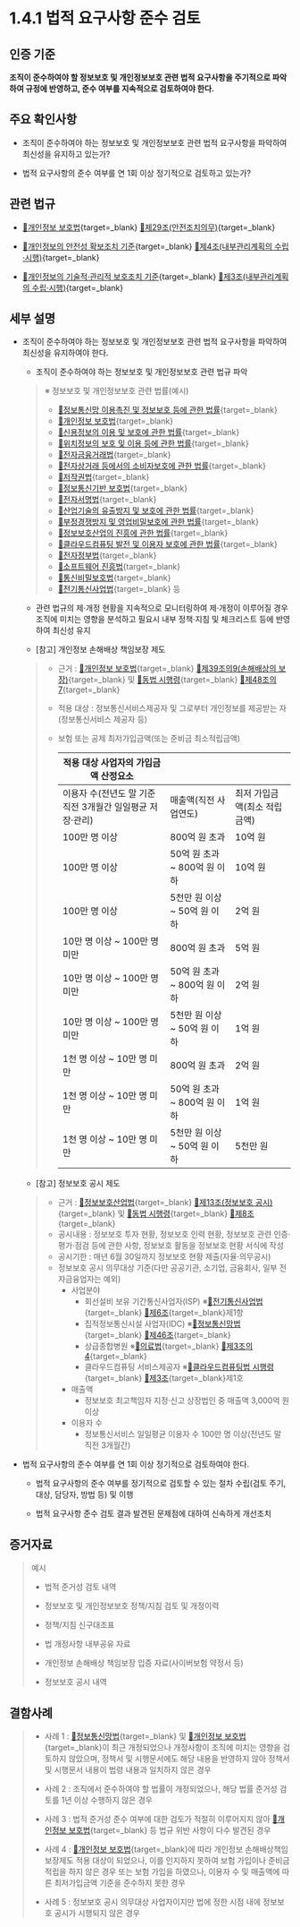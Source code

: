 # 1.4.1 법적 요구사항 준수 검토

## 인증 기준

**조직이 준수하여야 할 정보보호 및 개인정보보호 관련 법적 요구사항을 주기적으로 파악하여 규정에 반영하고, 준수 여부를 지속적으로 검토하여야 한다.**

## 주요 확인사항

- 조직이 준수하여야 하는 정보보호 및 개인정보보호 관련 법적 요구사항을 파악하여 최신성을 유지하고 있는가?

- 법적 요구사항의 준수 여부를 연 1회 이상 정기적으로 검토하고 있는가?

## 관련 법규

- [🔗개인정보 보호법][개인정보 보호법 제29조]{target=_blank} [🔗제29조(안전조치의무)][개인정보 보호법 제29조 부분]{target=_blank}

- [🔗개인정보의 안전성 확보조치 기준][개인정보의 안전성 확보조치 기준 제4조]{target=_blank} [🔗제4조(내부관리계획의 수립·시행)][개인정보의 안전성 확보조치 기준 제4조]{target=_blank}

- [🔗개인정보의 기술적·관리적 보호조치 기준][개인정보의 기술적·관리적 보호조치 기준 제3조]{target=_blank} [🔗제3조(내부관리계획의 수립·시행)][개인정보의 기술적·관리적 보호조치 기준 제3조]{target=_blank}

## 세부 설명

- 조직이 준수하여야 하는 정보보호 및 개인정보보호 관련 법적 요구사항을 파악하여 최신성을 유지하여야 한다.

    - 조직이 준수하여야 하는 정보보호 및 개인정보보호 관련 법규 파악
    >
    > ※ 정보보호 및 개인정보보호 관련 법률(예시)
    >
    > - [🔗정보통신망 이용촉진 및 정보보호 등에 관한 법률][정보통신망법]{target=_blank}
    > - [🔗개인정보 보호법][개인정보 보호법]{target=_blank}
    > - [🔗신용정보의 이용 및 보호에 관한 법률][신용정보법]{target=_blank}
    > - [🔗위치정보의 보호 및 이용 등에 관한 법률][위치정보법]{target=_blank}
    > - [🔗전자금융거래법][전자금융거래법]{target=_blank}
    > - [🔗전자상거래 등에서의 소비자보호에 관한 법률][전자상거래법]{target=_blank}
    > - [🔗저작권법][저작권법]{target=_blank}
    > - [🔗정보통신기반 보호법][정보통신기반 보호법]{target=_blank}
    > - [🔗전자서명법][전자서명법]{target=_blank}
    > - [🔗산업기술의 유출방지 및 보호에 관한 법률][산업기술보호법]{target=_blank}
    > - [🔗부정경쟁방지 및 영업비밀보호에 관한 법률][부정경쟁방지법]{target=_blank}
    > - [🔗정보보호산업의 진흥에 관한 법률][정보보호산업법]{target=_blank}
    > - [🔗클라우드컴퓨팅 발전 및 이용자 보호에 관한 법률][클라우드컴퓨팅법]{target=_blank}
    > - [🔗전자정부법][전자정부법]{target=_blank}
    > - [🔗소프트웨어 진흥법][소프트웨어 진흥법]{target=_blank}
    > - [🔗통신비밀보호법][통신비밀보호법]{target=_blank}
    > - [🔗전기통신사업법][전기통신사업법]{target=_blank} 등

    - 관련 법규의 제·개정 현황을 지속적으로 모니터링하여 제·개정이 이루어질 경우 조직에 미치는 영향을 분석하고 필요시 내부 정책·지침 및 체크리스트 등에 반영하여 최신성 유지

    - [참고] 개인정보 손해배상 책임보장 제도
    >
    > - 근거 : [🔗개인정보 보호법][개인정보 보호법 제39조의9]{target=_blank} [🔗제39조의9(손해배상의 보장)][개인정보 보호법 제39조의9 부분]{target=_blank} 및 [🔗동법 시행령][개인정보 보호법 시행령 제48조의7]{target=_blank} [🔗제48조의7][개인정보 보호법 시행령 제48조의7 부분]{target=_blank}
    > - 적용 대상 : 정보통신서비스제공자 및 그로부터 개인정보를 제공받는 자(정보통신서비스 제공자 등)
    > - 보험 또는 공제 최저가입금액(또는 준비금 최소적립금액)
    >
    >   | 적용 대상 사업자의 가입금액 산정요소 ||  |
    >   | --- | --- | --- |
    >   | 이용자 수(전년도 말 기준 직전 3개월간 일일평균 저장·관리) | 매출액(직전 사업연도) | 최저 가입금액(최소 적립금액) |
    >   | 100만 명 이상 | 800억 원 초과 | 10억 원 |
    >   | 100만 명 이상 | 50억 원 초과 ~ 800억 원 이하 | 10억 원 |
    >   | 100만 명 이상 | 5천만 원 이상 ~ 50억 원 이하 | 2억 원 |
    >   | 10만 명 이상 ~ 100만 명 미만 | 800억 원 초과 | 5억 원 |
    >   | 10만 명 이상 ~ 100만 명 미만 | 50억 원 초과 ~ 800억 원 이하 | 2억 원 |
    >   | 10만 명 이상 ~ 100만 명 미만 | 5천만 원 이상 ~ 50억 원 이하 | 1억 원 |
    >   | 1천 명 이상 ~ 10만 명 미만 | 800억 원 초과 | 2억 원 |
    >   | 1천 명 이상 ~ 10만 명 미만 | 50억 원 초과 ~ 800억 원 이하 | 1억 원 |
    >   | 1천 명 이상 ~ 10만 명 미만 | 5천만 원 이상 ~ 50억 원 이하 | 5천만 원 |

    - [참고] 정보보호 공시 제도
    >
    > - 근거 : [🔗정보보호산업법][정보보호산업법 제13조]{target=_blank} [🔗제13조(정보보호 공시)][정보보호산업법 제13조 부분]{target=_blank} 및 [🔗동법 시행령][정보보호산업법 시행령 제8조]{target=_blank} [🔗제8조][정보보호산업법 시행령 제8조 부분]{target=_blank}
    > - 공시내용 : 정보보호 투자 현황, 정보보호 인력 현황, 정보보호 관련 인증·평가·점검 등에 관한 사항, 정보보호 활동을 정보보호 현황 서식에 작성
    > - 공시기한 : 매년 6월 30일까지 정보보호 현황 제출(자율·의무공시)
    > - 정보보호 공시 의무대상 기준(다만 공공기관, 소기업, 금융회사, 일부 전자금융업자는 예외)
    >     - 사업분야
    >         - 회선설비 보유 기간통신사업자(ISP) ※[🔗전기통신사업법][전기통신사업법 제6조]{target=_blank} [🔗제6조][전기통신사업법 제6조 부분]{target=_blank}제1항
    >         - 집적정보통신시설 사업자(IDC) ※[🔗정보통신망법][정보통신망법 제46조]{target=_blank} [🔗제46조][정보통신망법 제46조 부분]{target=_blank}
    >         - 상급종합병원 ※[🔗의료법][의료법 제3조의4]{target=_blank} [🔗제3조의4][의료법 제3조의4 부분]{target=_blank}
    >         - 클라우드컴퓨팅 서비스제공자 ※[🔗클라우드컴퓨팅법 시행령][클라우드컴퓨팅법 시행령 제3조]{target=_blank} [🔗제3조][클라우드컴퓨팅법 시행령 제3조 부분]{target=_blank}제1호
    >     - 매출액
    >         - 정보보호 최고책임자 지정·신고 상장법인 중 매출액 3,000억 원 이상
    >     - 이용자 수
    >         - 정보통신서비스 일일평균 이용자 수 100만 명 이상(전년도 말 직전 3개월간)

- 법적 요구사항의 준수 여부를 연 1회 이상 정기적으로 검토하여야 한다.

    - 법적 요구사항의 준수 여부를 정기적으로 검토할 수 있는 절차 수립(검토 주기, 대상, 담당자, 방법 등) 및 이행

    - 법적 요구사항 준수 검토 결과 발견된 문제점에 대하여 신속하게 개선조치

## 증거자료

> 예시
>
> - 법적 준거성 검토 내역
>
> - 정보보호 및 개인정보보호 정책/지침 검토 및 개정이력
>
> - 정책/지침 신구대조표
>
> - 법 개정사항 내부공유 자료
>
> - 개인정보 손해배상 책임보장 입증 자료(사이버보험 약정서 등)
>
> - 정보보호 공시 내역

## 결함사례

> - 사례 1 : [🔗정보통신망법][정보통신망법]{target=_blank} 및 [🔗개인정보 보호법][개인정보 보호법]{target=_blank}이 최근 개정되었으나 개정사항이 조직에 미치는 영향을 검토하지 않았으며, 정책서 및 시행문서에도 해당 내용을 반영하지 않아 정책서 및 시행문서 내용이 법령 내용과 일치하지 않은 경우
>
> - 사례 2 : 조직에서 준수하여야 할 법률이 개정되었으나, 해당 법률 준거성 검토를 1년 이상 수행하지 않은 경우
>
> - 사례 3 : 법적 준거성 준수 여부에 대한 검토가 적절히 이루어지지 않아 [🔗개인정보 보호법][개인정보 보호법]{target=_blank} 등 법규 위반 사항이 다수 발견된 경우
>
> - 사례 4 : [🔗개인정보 보호법][개인정보 보호법]{target=_blank}에 따라 개인정보 손해배상책임 보장제도 적용 대상이 되었으나, 이를 인지하지 못하여 보험 가입이나 준비금 적립을 하지 않은 경우 또는 보험 가입을 하였으나, 이용자 수 및 매출액에 따른 최저가입금액 기준을 준수하지 못한 경우
>
> - 사례 5 : 정보보호 공시 의무대상 사업자이지만 법에 정한 시점 내에 정보보호 공시가 시행되지 않은 경우

[정보통신망법]: https://www.law.go.kr/법령/정보통신망이용촉진및정보보호등에관한법률 "정보통신망법"
[정보통신망법 제46조]: https://www.law.go.kr/법령/정보통신망이용촉진및정보보호등에관한법률/(20211209,18201,20210608)/제46조 "정보통신망법 제46조"
[정보통신망법 제46조 부분]: https://www.law.go.kr/법령/정보통신망이용촉진및정보보호등에관한법률/제46조 "정보통신망법 제46조 부분"

[개인정보 보호법]: https://www.law.go.kr/법령/개인정보보호법 "개인정보 보호법"
[개인정보 보호법 제29조]: https://www.law.go.kr/법령/개인정보보호법/(20200805,16930,20200204)/제29조 "개인정보 보호법 제29조"
[개인정보 보호법 제29조 부분]: https://www.law.go.kr/법령/개인정보보호법/제29조 "개인정보 보호법 제29조 부분"
[개인정보 보호법 제39조의9]: https://www.law.go.kr/법령/개인정보보호법/(20200805,16930,20200204)/제39조의9 "개인정보 보호법 제39조의9"
[개인정보 보호법 제39조의9 부분]: https://www.law.go.kr/법령/개인정보보호법/제39조의9 "개인정보 보호법 제39조의9 부분"

[개인정보 보호법 시행령 제48조의7]: https://www.law.go.kr/법령/개인정보보호법시행령/(20220308,32528,20220308)/제48조의7 "개인정보 보호법 시행령 제48조의7"
[개인정보 보호법 시행령 제48조의7 부분]: https://www.law.go.kr/법령/개인정보보호법시행령/제48조의7 "개인정보 보호법 시행령 제48조의7 부분"

[개인정보의 안전성 확보조치 기준 제4조]: https://www.law.go.kr/행정규칙/(개인정보보호위원회)개인정보의안전성확보조치기준/(2021-2,20210915)/제4조 "개인정보의 안전성 확보조치 기준 제4조"

[개인정보의 기술적·관리적 보호조치 기준 제3조]: https://www.law.go.kr/행정규칙/(개인정보보호위원회)개인정보의기술적·관리적보호조치기준/(2021-3,20210915)/제3조 "개인정보의 기술적·관리적 보호조치 기준 제3조"

[신용정보법]: https://www.law.go.kr/법령/신용정보의이용및보호에관한법률 "신용정보법"

[위치정보법]: https://www.law.go.kr/법령/위치정보의보호및이용등에관한법률 "위치정보법"

[전자금융거래법]: https://www.law.go.kr/법령/전자금융거래법 "전자금융거래법"

[전자상거래법]: https://www.law.go.kr/법령/전자상거래등에서의소비자보호에관한법률 "전자상거래법"

[전자서명법]: https://www.law.go.kr/법령/전자서명법 "전자서명법"

[전자정부법]: https://www.law.go.kr/법령/전자정부법 "전자정부법"

[저작권법]: https://www.law.go.kr/법령/저작권법 "저작권법"

[정보통신기반 보호법]: https://www.law.go.kr/법령/정보통신기반보호법 "정보통신기반 보호법"

[산업기술보호법]: https://www.law.go.kr/법령/산업기술의유출방지및보호에관한법률 "산업기술보호법"

[부정경쟁방지법]: https://www.law.go.kr/법령/부정경쟁방지및영업비밀보호에관한법률 "부정경쟁방지법"

[정보보호산업법]: https://www.law.go.kr/법령/정보보호산업의진흥에관한법률 "정보보호산업법"
[정보보호산업법 제13조]: https://www.law.go.kr/법령/정보보호산업의진흥에관한법률/(20211209,18200,20210608)/제13조 "정보보호산업법 제13조"
[정보보호산업법 제13조 부분]: https://www.law.go.kr/법령/정보보호산업의진흥에관한법률/제13조 "정보보호산업법 제13조 부분"

[정보보호산업법 시행령 제8조]: https://www.law.go.kr/법령/정보보호산업의진흥에관한법률시행령/(20220308,32528,20220308)/제8조 "정보보호산업법 시행령 제8조"
[정보보호산업법 시행령 제8조 부분]: https://www.law.go.kr/법령/정보보호산업의진흥에관한법률시행령/제8조 "정보보호산업법 시행령 제8조 부분"

[클라우드컴퓨팅법]: https://www.law.go.kr/법령/클라우드컴퓨팅발전및이용자보호에관한법률 "클라우드컴퓨팅법"
[클라우드컴퓨팅법 시행령 제3조]: https://www.law.go.kr/법령/클라우드컴퓨팅발전및이용자보호에관한법률시행령/(20201210,31221,20201208)/제3조 "클라우드컴퓨팅법 시행령 제3조"
[클라우드컴퓨팅법 시행령 제3조 부분]: https://www.law.go.kr/법령/클라우드컴퓨팅발전및이용자보호에관한법률시행령/제3조 "클라우드컴퓨팅법 시행령 제3조 부분"

[소프트웨어 진흥법]: https://www.law.go.kr/법령/소프트웨어진흥법 "소프트웨어 진흥법"

[통신비밀보호법]: https://www.law.go.kr/법령/통신비밀보호법 "통신비밀보호법"

[전기통신사업법]: https://www.law.go.kr/법령/전기통신사업법 "전기통신사업법"
[전기통신사업법 제6조]: https://www.law.go.kr/법령/전기통신사업법/(20220420,18477,20211019)/제6조 "전기통신사업법 제6조"
[전기통신사업법 제6조 부분]: https://www.law.go.kr/법령/전기통신사업법/제6조 "전기통신사업법 제6조 부분"

[의료법 제3조의4]: https://www.law.go.kr/법령/의료법/(20211230,17787,20201229)/제3조의4 "의료법 제3조의4"
[의료법 제3조의4 부분]: https://www.law.go.kr/법령/의료법/제3조의4 "의료법 제3조의4 부분"
